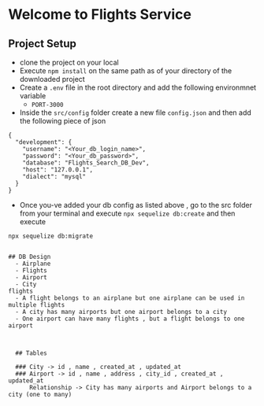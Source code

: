 # Welcome to Flights Service

## Project Setup
- clone the project on your local
- Execute `npm install` on the same path as of your directory of the downloaded project
- Create a `.env` file in the root directory and add the following environmnet variable 
    - `PORT-3000`
- Inside the `src/config` folder create a new file `config.json` and then add the following piece of json

```
{
  "development": {
    "username": "<Your_db_login_name>",
    "password": "<Your_db_password>",
    "database": "Flights_Search_DB_Dev",
    "host": "127.0.0.1",
    "dialect": "mysql"
  }
}

```
- Once you-ve added your db config as listed above , go to the src folder from your terminal and execute `npx sequelize db:create`
and then execute

`npx sequelize db:migrate`
```

## DB Design
  - Airplane
  - Flights
  - Airport
  - City
flights 
  - A flight belongs to an airplane but one airplane can be used in multiple flights
  - A city has many airports but one airport belongs to a city
  - One airport can have many flights , but a flight belongs to one airport 



  ## Tables

  ### City -> id , name , created_at , updated_at
  ### Airport -> id , name , address , city_id , created_at , updated_at
      Relationship -> City has many airports and Airport belongs to a city (one to many)